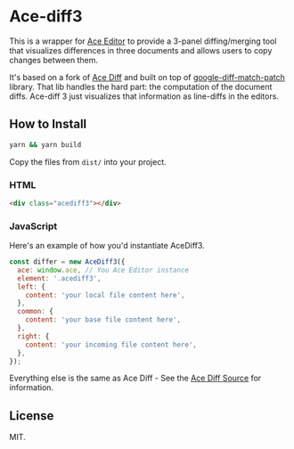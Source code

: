 # Ace-diff3

This is a wrapper for [Ace Editor](http://ace.c9.io/) to provide a 3-panel diffing/merging tool that visualizes differences in three documents and allows users to copy changes between them.

It's based on a fork of [Ace Diff](https://github.com/ace-diff/ace-diff) and built on top of [google-diff-match-patch](https://code.google.com/p/google-diff-match-patch/) library. That lib handles the hard part: the computation of the document diffs.
Ace-diff 3 just visualizes that information as line-diffs in the editors.

## How to Install

```bash
yarn && yarn build
```
Copy the files from ```dist/``` into your project.

### HTML

```html
<div class="acediff3"></div>
```

### JavaScript
Here's an example of how you'd instantiate AceDiff3.

```js
const differ = new AceDiff3({
  ace: window.ace, // You Ace Editor instance
  element: '.acediff3',
  left: {
    content: 'your local file content here',
  },
  common: {
    content: 'your base file content here',
  },
  right: {
    content: 'your incoming file content here',
  },
});
```

Everything else is the same as Ace Diff - See the [Ace Diff Source](https://github.com/ace-diff/ace-diff) for information.

## License
MIT.
